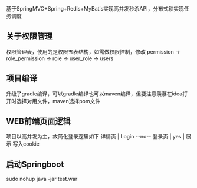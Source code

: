 基于SpringMVC+Spring+Redis+MyBatis实现高并发秒杀API，分布式锁实现任务调度

## 关于权限管理
权限管理表，使用的是权限五表结构，如需做权限控制，修改
permission
->
role_permission
->
role
->
user_role
->
users

## 项目编译
升级了gradle编译，可以gradle编译也可以maven编译，但要注意羡慕在idea打开时选择对用文件，maven选择pom文件

## WEB前端页面逻辑
项目以高并发为主，故简化登录逻辑如下
详情页
   |
Login --no-- 登录页
   | yes       |
  展示      写入cookie


## 启动Springboot 
sudo nohup java -jar test.war


